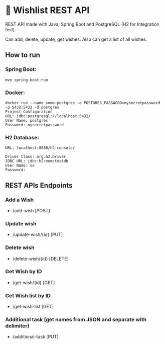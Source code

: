 # 🏫 Wishlist REST API

REST API made with Java, Spring Boot and PostgreSQL (H2 for Integration test).       

Can add, delete, update, get wishes. Also can get a list of all wishes.

## How to run
### Spring Boot:
```
mvn spring-boot:run
```

### Docker:
```
docker run --name some-postgres -e POSTGRES_PASSWORD=mysecretpassword -p 5432:5432 -d postgres 
Project Configuration 
URL: jdbc:postgresql://localhost:5432/
User Name: postgres
Password: mysecretpassword
```

### H2 Database:
```
URL: localhost:8080/h2-console/

Driver Class: org.h2.Driver
JDBC URL: jdbc:h2:mem:testdb
User Name: sa
Password: 
```

## REST APIs Endpoints
### Add a Wish

* /add-wish [POST]

### Update wish

* /update-wish/{id} [PUT]

### Delete wish

* /delete-wish/{id} [DELETE]

### Get Wish by ID

* /get-wish/{id} [GET]

### Get Wish list by ID

* /get-wish-list [GET]

### Additional task (get names from JSON and separate with delimiter)

* /additional-task [PUT]
